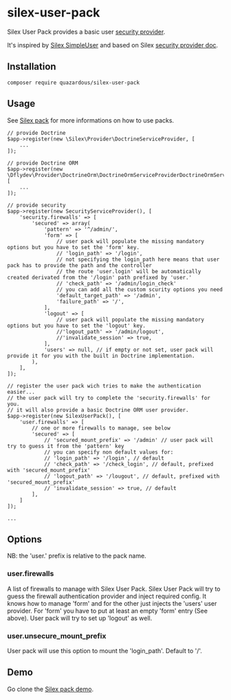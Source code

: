 # silex-user-pack
Silex User Pack provides a basic user [security provider](http://silex.sensiolabs.org/doc/providers/security.html).

It's inspired by [Silex SimpleUser](https://github.com/jasongrimes/silex-simpleuser) and based on Silex [security provider doc](https://github.com/silexphp/Silex/blob/master/doc/providers/security.rst).

## Installation

    composer require quazardous/silex-user-pack

## Usage

See [Silex pack](https://github.com/quazardous/silex-pack) for more informations on how to use packs.

```
// provide Doctrine
$app->register(new \Silex\Provider\DoctrineServiceProvider, [
    ...
]);

// provide Doctrine ORM
$app->register(new \Dflydev\Provider\DoctrineOrm\DoctrineOrmServiceProviderDoctrineOrmServiceProvider, [
    ...
]);

// provide security
$app->register(new SecurityServiceProvider(), [
    'security.firewalls' => [
        'secured' => array(
            'pattern' => '^/admin/',
            'form' => [
                // user pack will populate the missing mandatory options but you have to set the 'form' key.
                // 'login_path' => '/login',
                // not specifying the login_path here means that user pack has to provide the path and the controller
                // the route 'user.login' will be automatically created derivated from the '/login' path prefixed by 'user.'
                // 'check_path' => '/admin/login_check'
                // you can add all the custom scurity options you need
                'default_target_path' => '/admin',
                'failure_path' => '/',
            ], 
            'logout' => [
                // user pack will populate the missing mandatory options but you have to set the 'logout' key.
                //'logout_path' => '/admin/logout',
                //'invalidate_session' => true,
            ], 
            'users' => null, // if empty or not set, user pack will provide it for you with the built in Doctrine implementation.
        ),
    ],
]);

// register the user pack wich tries to make the authentication easier...
// the user pack will try to complete the 'security.firewalls' for you.
// it will also provide a basic Doctrine ORM user provider.
$app->register(new SilexUserPack(), [
    'user.firewalls' => [
        // one or more firewalls to manage, see below
        'secured' => [
            // 'secured_mount_prefix' => '/admin' // user pack will try to guess it from the 'pattern' key
            // you can specify non default values for:
            // 'login_path' => '/login', // default
            // 'check_path' => '/check_login', // default, prefixed with 'secured_mount_prefix'
            // 'logout_path' => '/lougout', // default, prefixed with 'secured_mount_prefix'
            // 'invalidate_session' => true, // default
        ],
    ]    
]);

...
```

## Options
NB: the 'user.' prefix is relative to the pack name.

### user.firewalls
A list of firewalls to manage with Silex User Pack. 
Silex User Pack will try to guess the firewall authentication provider and inject required config.
It knows how to manage 'form' and for the other just injects the 'users' user provider.
For 'form' you have to put at least an empty 'form' entry (See above). User pack will try to set up 'logout' as well.

### user.unsecure_mount_prefix
User pack will use this option to mount the 'login_path'. Default to '/'.

## Demo
Go clone the [Silex pack demo](http://github.com/quazardous/silex-pack-demo).
